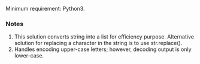 Minimum requirement: Python3.

### Notes ###
 1. This solution converts string into a list for efficiency purpose. Alternative solution for replacing a character in the string is to use str.replace().
 2. Handles encoding upper-case letters; however, decoding output is only lower-case.
